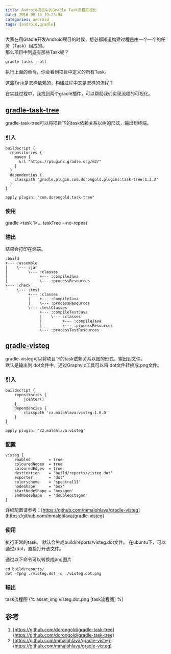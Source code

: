 ```yaml
---
title: Android项目中的Gradle Task流程可视化
date: 2016-08-10 19:23:54
categories: android
tags: [android,gradle]
---
```


大家在用Gradle开发Android项目的时候，想必都知道构建过程是由一个一个的任务（Task）组成的。     
那么项目中到底有那些Task呢？
```
gradle tasks --all
```
执行上面的命令，你会看到项目中定义的所有Task。

这些Task是怎样依赖的，构建过程中又是怎样的流程？

在实践过程中，我找到两个gradle插件，可以帮助我们实现流程的可视化。

## [gradle-task-tree](https://github.com/dorongold/gradle-task-tree)
gradle-task-tree可以将项目下的task依赖关系以树的形式，输出到终端。

### 引入
```
buildscript {
  repositories {
    maven {
      url "https://plugins.gradle.org/m2/"
    }
  }
  dependencies {
    classpath "gradle.plugin.com.dorongold.plugins:task-tree:1.2.2"
  }
}

apply plugin: "com.dorongold.task-tree"
```

### 使用
gradle <task 1>...<task N> taskTree --no-repeat

### 输出
结果会打印在终端。
```
:build
+--- :assemble
|    \--- :jar
|         \--- :classes
|              +--- :compileJava
|              \--- :processResources
\--- :check
     \--- :test
          +--- :classes
          |    +--- :compileJava
          |    \--- :processResources
          \--- :testClasses
               +--- :compileTestJava
               |    \--- :classes
               |         +--- :compileJava
               |         \--- :processResources
               \--- :processTestResources
```
  
## [gradle-visteg](https://github.com/mmalohlava/gradle-visteg)
gradle-visteg可以将项目下的task依赖关系以图的形式，输出到文件。    
默认是输出到.dot文件中，通过Graphviz工具可以将.dot文件转换成.png文件。   

### 引入

```
buildscript {
    repositories {
        jcenter()
    }
    dependencies {
        classpath 'cz.malohlava:visteg:1.0.0'
    }
}

apply plugin: 'cz.malohlava.visteg'
```

### 配置

```
visteg {
    enabled        = true
    colouredNodes  = true
    colouredEdges  = true
    destination    = 'build/reports/visteg.dot'
    exporter       = 'dot'
    colorscheme    = 'spectral11'
    nodeShape      = 'box'
    startNodeShape = 'hexagon'
    endNodeShape   = 'doubleoctagon'
}
```

详细配置请参考：[https://github.com/mmalohlava/gradle-visteg](https://github.com/mmalohlava/gradle-visteg)

### 使用
执行正常的task。
默认会生成build/reports/visteg.dot文件。
在ubuntu下，可以通过xdot，直接打开该文件。

通过以下命令可以转换成png图片

```
cd build/reports/
dot -Tpng ./visteg.dot -o ./visteg.dot.png
```

### 输出
task流程图
{% asset_img visteg.dot.png [task流程图] %}


## 参考
1. [https://github.com/dorongold/gradle-task-tree](https://github.com/dorongold/gradle-task-tree)
1. [https://github.com/mmalohlava/gradle-visteg](https://github.com/mmalohlava/gradle-visteg)
